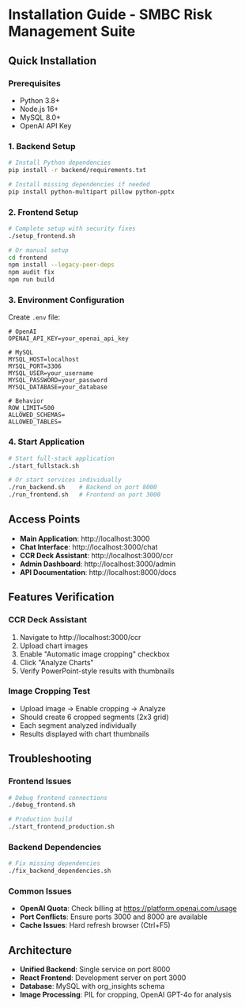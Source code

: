 # Installation Guide - SMBC Risk Management Suite

## Quick Installation

### Prerequisites
- Python 3.8+
- Node.js 16+
- MySQL 8.0+
- OpenAI API Key

### 1. Backend Setup
```bash
# Install Python dependencies
pip install -r backend/requirements.txt

# Install missing dependencies if needed
pip install python-multipart pillow python-pptx
```

### 2. Frontend Setup
```bash
# Complete setup with security fixes
./setup_frontend.sh

# Or manual setup
cd frontend
npm install --legacy-peer-deps
npm audit fix
npm run build
```

### 3. Environment Configuration
Create `.env` file:
```env
# OpenAI
OPENAI_API_KEY=your_openai_api_key

# MySQL
MYSQL_HOST=localhost
MYSQL_PORT=3306
MYSQL_USER=your_username
MYSQL_PASSWORD=your_password
MYSQL_DATABASE=your_database

# Behavior
ROW_LIMIT=500
ALLOWED_SCHEMAS=
ALLOWED_TABLES=
```

### 4. Start Application
```bash
# Start full-stack application
./start_fullstack.sh

# Or start services individually
./run_backend.sh    # Backend on port 8000
./run_frontend.sh   # Frontend on port 3000
```

## Access Points
- **Main Application**: http://localhost:3000
- **Chat Interface**: http://localhost:3000/chat
- **CCR Deck Assistant**: http://localhost:3000/ccr
- **Admin Dashboard**: http://localhost:3000/admin
- **API Documentation**: http://localhost:8000/docs

## Features Verification

### CCR Deck Assistant
1. Navigate to http://localhost:3000/ccr
2. Upload chart images
3. Enable "Automatic image cropping" checkbox
4. Click "Analyze Charts"
5. Verify PowerPoint-style results with thumbnails

### Image Cropping Test
- Upload image → Enable cropping → Analyze
- Should create 6 cropped segments (2x3 grid)
- Each segment analyzed individually
- Results displayed with chart thumbnails

## Troubleshooting

### Frontend Issues
```bash
# Debug frontend connections
./debug_frontend.sh

# Production build
./start_frontend_production.sh
```

### Backend Dependencies
```bash
# Fix missing dependencies
./fix_backend_dependencies.sh
```

### Common Issues
- **OpenAI Quota**: Check billing at https://platform.openai.com/usage
- **Port Conflicts**: Ensure ports 3000 and 8000 are available
- **Cache Issues**: Hard refresh browser (Ctrl+F5)

## Architecture
- **Unified Backend**: Single service on port 8000
- **React Frontend**: Development server on port 3000
- **Database**: MySQL with org_insights schema
- **Image Processing**: PIL for cropping, OpenAI GPT-4o for analysis